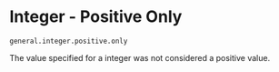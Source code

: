 # Integer - Positive Only

`general.integer.positive.only`

The value specified for a integer was not considered a positive value.